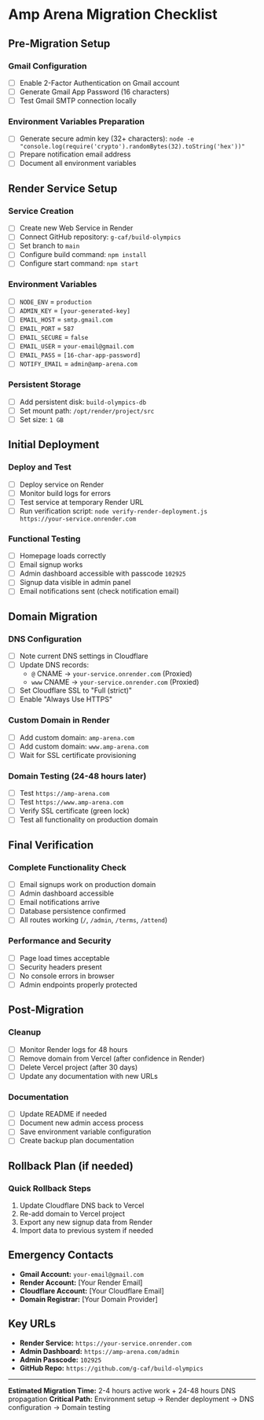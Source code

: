 # Amp Arena Migration Checklist

## Pre-Migration Setup

### Gmail Configuration
- [ ] Enable 2-Factor Authentication on Gmail account
- [ ] Generate Gmail App Password (16 characters)
- [ ] Test Gmail SMTP connection locally

### Environment Variables Preparation
- [ ] Generate secure admin key (32+ characters): `node -e "console.log(require('crypto').randomBytes(32).toString('hex'))"`
- [ ] Prepare notification email address
- [ ] Document all environment variables

## Render Service Setup

### Service Creation
- [ ] Create new Web Service in Render
- [ ] Connect GitHub repository: `g-caf/build-olympics`
- [ ] Set branch to `main`
- [ ] Configure build command: `npm install`
- [ ] Configure start command: `npm start`

### Environment Variables
- [ ] `NODE_ENV` = `production`
- [ ] `ADMIN_KEY` = `[your-generated-key]`
- [ ] `EMAIL_HOST` = `smtp.gmail.com`
- [ ] `EMAIL_PORT` = `587`
- [ ] `EMAIL_SECURE` = `false`
- [ ] `EMAIL_USER` = `your-email@gmail.com`
- [ ] `EMAIL_PASS` = `[16-char-app-password]`
- [ ] `NOTIFY_EMAIL` = `admin@amp-arena.com`

### Persistent Storage
- [ ] Add persistent disk: `build-olympics-db`
- [ ] Set mount path: `/opt/render/project/src`
- [ ] Set size: `1 GB`

## Initial Deployment

### Deploy and Test
- [ ] Deploy service on Render
- [ ] Monitor build logs for errors
- [ ] Test service at temporary Render URL
- [ ] Run verification script: `node verify-render-deployment.js https://your-service.onrender.com`

### Functional Testing
- [ ] Homepage loads correctly
- [ ] Email signup works
- [ ] Admin dashboard accessible with passcode `102925`
- [ ] Signup data visible in admin panel
- [ ] Email notifications sent (check notification email)

## Domain Migration

### DNS Configuration
- [ ] Note current DNS settings in Cloudflare
- [ ] Update DNS records:
  - `@` CNAME → `your-service.onrender.com` (Proxied)
  - `www` CNAME → `your-service.onrender.com` (Proxied)
- [ ] Set Cloudflare SSL to "Full (strict)"
- [ ] Enable "Always Use HTTPS"

### Custom Domain in Render
- [ ] Add custom domain: `amp-arena.com`
- [ ] Add custom domain: `www.amp-arena.com`
- [ ] Wait for SSL certificate provisioning

### Domain Testing (24-48 hours later)
- [ ] Test `https://amp-arena.com`
- [ ] Test `https://www.amp-arena.com`
- [ ] Verify SSL certificate (green lock)
- [ ] Test all functionality on production domain

## Final Verification

### Complete Functionality Check
- [ ] Email signups work on production domain
- [ ] Admin dashboard accessible
- [ ] Email notifications arrive
- [ ] Database persistence confirmed
- [ ] All routes working (`/`, `/admin`, `/terms`, `/attend`)

### Performance and Security
- [ ] Page load times acceptable
- [ ] Security headers present
- [ ] No console errors in browser
- [ ] Admin endpoints properly protected

## Post-Migration

### Cleanup
- [ ] Monitor Render logs for 48 hours
- [ ] Remove domain from Vercel (after confidence in Render)
- [ ] Delete Vercel project (after 30 days)
- [ ] Update any documentation with new URLs

### Documentation
- [ ] Update README if needed
- [ ] Document new admin access process
- [ ] Save environment variable configuration
- [ ] Create backup plan documentation

## Rollback Plan (if needed)

### Quick Rollback Steps
1. Update Cloudflare DNS back to Vercel
2. Re-add domain to Vercel project
3. Export any new signup data from Render
4. Import data to previous system if needed

## Emergency Contacts

- **Gmail Account:** `your-email@gmail.com`
- **Render Account:** [Your Render Email]
- **Cloudflare Account:** [Your Cloudflare Email]
- **Domain Registrar:** [Your Domain Provider]

## Key URLs

- **Render Service:** `https://your-service.onrender.com`
- **Admin Dashboard:** `https://amp-arena.com/admin`
- **Admin Passcode:** `102925`
- **GitHub Repo:** `https://github.com/g-caf/build-olympics`

---

**Estimated Migration Time:** 2-4 hours active work + 24-48 hours DNS propagation
**Critical Path:** Environment setup → Render deployment → DNS configuration → Domain testing
